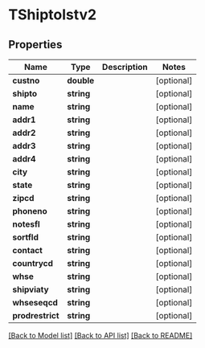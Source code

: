 # TShiptolstv2

## Properties
Name | Type | Description | Notes
------------ | ------------- | ------------- | -------------
**custno** | **double** |  | [optional] 
**shipto** | **string** |  | [optional] 
**name** | **string** |  | [optional] 
**addr1** | **string** |  | [optional] 
**addr2** | **string** |  | [optional] 
**addr3** | **string** |  | [optional] 
**addr4** | **string** |  | [optional] 
**city** | **string** |  | [optional] 
**state** | **string** |  | [optional] 
**zipcd** | **string** |  | [optional] 
**phoneno** | **string** |  | [optional] 
**notesfl** | **string** |  | [optional] 
**sortfld** | **string** |  | [optional] 
**contact** | **string** |  | [optional] 
**countrycd** | **string** |  | [optional] 
**whse** | **string** |  | [optional] 
**shipviaty** | **string** |  | [optional] 
**whseseqcd** | **string** |  | [optional] 
**prodrestrict** | **string** |  | [optional] 

[[Back to Model list]](../README.md#documentation-for-models) [[Back to API list]](../README.md#documentation-for-api-endpoints) [[Back to README]](../README.md)


